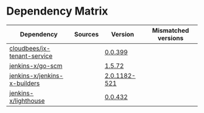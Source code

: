 # Dependency Matrix

Dependency | Sources | Version | Mismatched versions
---------- | ------- | ------- | -------------------
[cloudbees/jx-tenant-service](https://github.com/cloudbees/jx-tenant-service) |  | [0.0.399](https://github.com/cloudbees/jx-tenant-service/releases/tag/v0.0.399) | 
[jenkins-x/go-scm](https://github.com/jenkins-x/go-scm) |  | [1.5.72]() | 
[jenkins-x/jenkins-x-builders](https://github.com/jenkins-x/jenkins-x-builders) |  | [2.0.1182-521]() | 
[jenkins-x/lighthouse](https://github.com/jenkins-x/lighthouse) |  | [0.0.432]() | 
